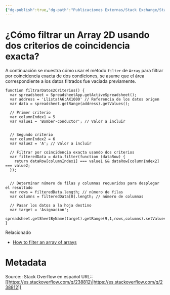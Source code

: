 ```yaml
---
{"dg-publish":true,"dg-path":"Publicaciones Externas/Stack Exchange/Stack Overflow en español/es.stackoverflow.com-238812.md","permalink":"/publicaciones-externas/stack-exchange/stack-overflow-en-espanol/es-stackoverflow-com-238812/","title":"¿Cómo filtrar un Array 2D usando dos criterios de coincidencia exacta?","hide":true,"noteIcon":"default","created":"2024-04-03T12:49:10.627-06:00","updated":"2024-04-05T16:43:54.840-06:00"}
---
```


# ¿Cómo filtrar un Array 2D usando dos criterios de coincidencia exacta?

A continuación se muestra cómo usar el método `filter` de `Array` para filtrar por coincidencia exacta de dos condiciones, se asume que el área correspondiente a los datos filtrados fue vaciada previamente.


    function filtrarDatos2Criterios() {
      var spreadsheet = SpreadsheetApp.getActiveSpreadsheet();
      var address = 'Llista!A6:AX1000' // Referencia de los datos origen
      var data = spreadsheet.getRange(address).getValues();
    
      // Primer criterio
      var columnIndex1 = 5
      var value1 = 'Bomber-conductor'; // Valor a incluir
    
     
      // Segundo criterio
      var columnIndex2 = 6
      var value2 = 'A'; // Valor a incluir
     
      // Filtrar por coincidencia exacta usando dos criterios
      var filteredData = data.filter(function (dataRow) {
        return dataRow[columnIndex1] === value1 && dataRow[columnIndex2] === value2;
      });
    
    
      // Determinar número de filas y columnas requeridos para desplegar el resultado
      var rows = filteredData.length; // número de filas
      var columns = filteredData[0].length; // número de columnas
    
      // Pasar los datos a la hoja destino
      var target = 'Asignacion';
      spreadsheet.getSheetByName(target).getRange(9,1,rows,columns).setValues(filteredData);  
    }


Relacionado

- [How to filter an array of arrays](https://stackoverflow.com/a/40849506/1595451)

# Metadata
Source:: Stack Overflow en español
URL:: [[https://es.stackoverflow.com/q/238812\|https://es.stackoverflow.com/q/238812]]


